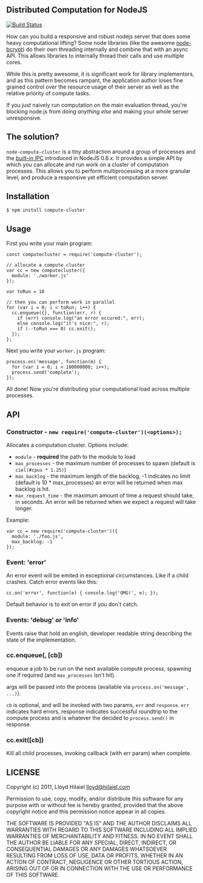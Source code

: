 ## Distributed Computation for NodeJS

[![Build Status](https://secure.travis-ci.org/lloyd/node-compute-cluster.png)](http://travis-ci.org/lloyd/node-compute-cluster)

How can you build a responsive and robust nodejs server that does some heavy
computational lifting?  Some node libraries (like the awesome [node-bcrypt][])
do their own threading internally and combine that with an async API.  This
allows libraries to internally thread their calls and use multiple cores.

  [node-bcrypt]: https://github.com/ncb000gt/node.bcrypt.js

While this is pretty awesome, it is significant work for library implementors,
and as this pattern becomes rampant, the application author loses fine grained
control over the resource usage of their server as well as the relative priority
of compute tasks.

If you just naively run computation on the main evaluation thread, you're blocking
node.js from doing *anything else* and making your whole server unresponsive.

## The solution?

`node-compute-cluster` is a tiny abstraction around a group of
processes and the [built-in IPC][] introduced in NodeJS 0.6.x.  It provides a simple
API by which you can allocate and run work on a cluster of computation processes.
This allows you to perform multiprocessing at a more granular level, and produce
a responsive yet efficient computation server.

 [built-in IPC]: http://nodejs.org/docs/v0.6.3/api/all.html#child_process.fork

## Installation

    $ npm install compute-cluster

## Usage

First you write your main program:

    const computecluster = require('compute-cluster');
    
    // allocate a compute cluster
    var cc = new computecluster({
      module: './worker.js'
    });
    
    var toRun = 10
    
    // then you can perform work in parallel
    for (var i = 0; i < toRun; i++) {
      cc.enqueue({}, function(err, r) {
        if (err) console.log("an error occured:", err);
        else console.log("it's nice:", r);
        if (--toRun === 0) cc.exit();
      });
    };

Next you write your `worker.js` program:

    process.on('message', function(m) {
      for (var i = 0; i < 100000000; i++);
      process.send('complete');
    });

All done!  Now you're distributing your computational load across multiple processes.

## API

### Constructor - `new require('compute-cluster')(<options>);`

Allocates a computation cluster.  Options include:

  * `module` - **required** the path to the module to load
  * `max_processes` - the maximum number of processes to spawn (default is `ciel(#cpus * 1.25)`)
  * `max_backlog` - the maximum length of the backlog, -1 indicates no limit (default is 10 * max_processes)
                    an error will be returned when max backlog is hit.
  * `max_request_time` - the maximum amount of time a request should take, in seconds.  An error will be returned when we expect a request will take longer.

Example:

    var cc = new require('compute-cluster')({
      module: './foo.js',
      max_backlog: -1
    });

### Event: 'error'

An error event will be emited in exceptional circumstances.  Like if a child crashes.
Catch error events like this:

    cc.on('error', function(e) { console.log('OMG!', e); });

Default behavior is to exit on error if you don't catch.

### Events: 'debug' or 'info'

Events raise that hold an english, developer readable string describing
the state of the implementation.

### cc.enqueue(<args>, [cb])

enqueue a job to be run on the next available compute process, spawning one
if required (and `max_processes` isn't hit).

args will be passed into the process (available via `process.on('message', ...)`).

`cb` is optional, and will be invoked with two params, `err` and `response`.
`err` indicates hard errors, response indicates successful roundtrip to the
compute process and is whatever the decided to `process.send()` in response. 

### cc.exit([cb])

Kill all child processes, invoking callback (with err param) when complete.

## LICENSE

Copyright (c) 2011, Lloyd Hilaiel <lloyd@hilaiel.com>

Permission to use, copy, modify, and/or distribute this software for any
purpose with or without fee is hereby granted, provided that the above
copyright notice and this permission notice appear in all copies.

THE SOFTWARE IS PROVIDED "AS IS" AND THE AUTHOR DISCLAIMS ALL WARRANTIES
WITH REGARD TO THIS SOFTWARE INCLUDING ALL IMPLIED WARRANTIES OF
MERCHANTABILITY AND FITNESS. IN NO EVENT SHALL THE AUTHOR BE LIABLE FOR
ANY SPECIAL, DIRECT, INDIRECT, OR CONSEQUENTIAL DAMAGES OR ANY DAMAGES
WHATSOEVER RESULTING FROM LOSS OF USE, DATA OR PROFITS, WHETHER IN AN
ACTION OF CONTRACT, NEGLIGENCE OR OTHER TORTIOUS ACTION, ARISING OUT OF
OR IN CONNECTION WITH THE USE OR PERFORMANCE OF THIS SOFTWARE.
